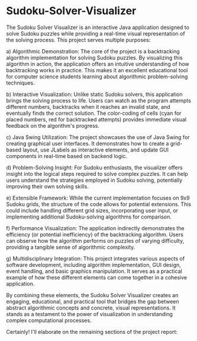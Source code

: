 # Sudoku-Solver-Visualizer
The Sudoku Solver Visualizer is an interactive Java application designed to solve Sudoku puzzles while providing a real-time visual representation of the solving process. This project serves multiple purposes:

a) Algorithmic Demonstration:
   The core of the project is a backtracking algorithm implementation for solving Sudoku puzzles. By visualizing this algorithm in action, the application offers an intuitive understanding of how backtracking works in practice. This makes it an excellent educational tool for computer science students learning about algorithmic problem-solving techniques.

b) Interactive Visualization:
   Unlike static Sudoku solvers, this application brings the solving process to life. Users can watch as the program attempts different numbers, backtracks when it reaches an invalid state, and eventually finds the correct solution. The color-coding of cells (cyan for placed numbers, red for backtracked attempts) provides immediate visual feedback on the algorithm's progress.

c) Java Swing Utilization:
   The project showcases the use of Java Swing for creating graphical user interfaces. It demonstrates how to create a grid-based layout, use JLabels as interactive elements, and update GUI components in real-time based on backend logic.

d) Problem-Solving Insight:
   For Sudoku enthusiasts, the visualizer offers insight into the logical steps required to solve complex puzzles. It can help users understand the strategies employed in Sudoku solving, potentially improving their own solving skills.

e) Extensible Framework:
   While the current implementation focuses on 9x9 Sudoku grids, the structure of the code allows for potential extensions. This could include handling different grid sizes, incorporating user input, or implementing additional Sudoku-solving algorithms for comparison.

f) Performance Visualization:
   The application indirectly demonstrates the efficiency (or potential inefficiency) of the backtracking algorithm. Users can observe how the algorithm performs on puzzles of varying difficulty, providing a tangible sense of algorithmic complexity.

g) Multidisciplinary Integration:
   This project integrates various aspects of software development, including algorithm implementation, GUI design, event handling, and basic graphics manipulation. It serves as a practical example of how these different elements can come together in a cohesive application.

By combining these elements, the Sudoku Solver Visualizer creates an engaging, educational, and practical tool that bridges the gap between abstract algorithmic concepts and concrete, visual representations. It stands as a testament to the power of visualization in understanding complex computational processes.


Certainly! I'll elaborate on the remaining sections of the project report:

